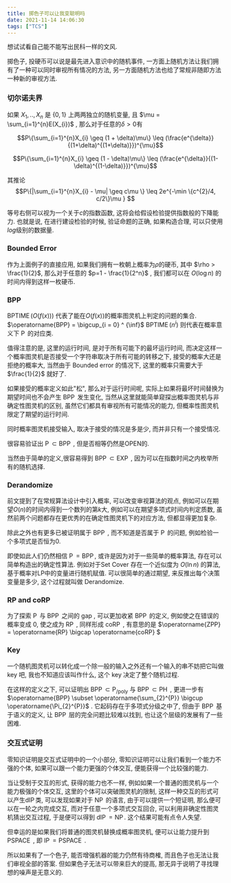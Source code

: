 ```yaml
---
title: 掷色子可以让我变聪明吗
date: 2021-11-14 14:06:30
tags: ["TCS"]
---
```


想试试看自己能不能写出民科一样的文风.

<!-- more -->

掷色子, 投硬币可以说是最先进入意识中的随机事件, 一方面上随机方法让我们拥有了一种可以同时审视所有情况的方法, 另一方面随机方法也给了常规非随即方法一种新的审视方法.



### 切尔诺夫界

如果 $X_{1}, .., X_{n}$ 是 $\{0,1\}$ 上两两独立的随机变量, 且 $\mu = \sum_{i=1}^{n}E(X_{i})$ , 那么对于任意的$\delta >0$有

$$P\{\sum_{i=1}^{n}X_{i} \geq (1 + \delta)\mu\} \leq (\frac{e^{\delta}}{(1+\delta)^{(1+\delta)}})^{\mu}$$

$$P\{\sum_{i=1}^{n}X_{i} \geq (1 - \delta)\mu\} \leq (\frac{e^{\delta}}{(1-\delta)^{(1-\delta)}})^{\mu}$$

其推论
$$P\{|\sum_{i=1}^{n}X_{i} - \mu| \geq c\mu \} \leq 2e^{-\min \{c^{2}/4, c/2\}\mu } $$

等号右侧可以视为一个关于$c$的指数函数, 这将会给假设检验提供指数般的下降能力. 也就是说, 在进行建设检验的时候, 验证命题的正确, 如果构造合理, 可以只使用$log$级别的数据量.

### Bounded Error

作为上面例子的直接应用, 如果我们拥有一枚朝上概率为$\rho$的硬币, 其中 $\rho > \frac{1}{2}$, 那么对于任意的 $p=1 - \frac{1}{2^n}$ , 我们都可以在 $O(\log n)$ 的时间内得到这样一枚硬币.

### $\operatorname{BPP}$

$\operatorname{BPTIME}(O(f(x)))$ 代表了能在$O(f(x))$的概率图灵机上判定的问题的集合. $\operatorname{BPP} = \bigcup_{i = 0} ^ {\inf}$ $\operatorname{BPTIME}(n^{i})$ 则代表在概率意义下 $\operatorname{P}$ 的对应类.

值得注意的是, 这里的运行时间, 是对于所有可能下的最坏运行时间, 而决定这样一个概率图灵机是否接受一个字符串取决于所有可能的转移之下, 接受的概率大还是拒绝的概率大, 当然由于 Bounded error 的情况下, 这里的概率只需要大于 $\frac{1}{2}$ 就好了.

如果接受的概率定义如此"松", 那么对于运行时间呢, 实际上如果将最坏时间替换为期望时间也不会产生 $\operatorname{BPP}$ 发生变化, 当然从这里就能简单窥探出概率图灵机与非确定性图灵机的区别, 虽然它们都具有审视所有可能情况的能力, 但概率性图灵机限定了期望的运行时间. 

同时概率图灵机接受输入, 取决于接受的情况是多是少, 而并非只有一个接受情况.

很容易验证出 $\operatorname{P} \subset \operatorname{BPP}$ , 但是否相等仍然是OPEN的. 

当然由于简单的定义,很容易得到 $\operatorname{BPP} \subset \operatorname{EXP}$ , 因为可以在指数时间之内枚举所有的随机选择.


### Derandomize

前文提到了在常规算法设计中引入概率, 可以改变审视算法的观点, 例如可以在期望$O(n)$的时间内得到一个数列的第$k$大, 例如可以在期望多项式时间内判定质数, 虽然前两个问题都存在更优秀的在确定性图灵机下的对应方法, 但都显得更加复杂. 

除此之外也有更多已被证明属于 $\operatorname{BPP}$ , 而不知道是否属于 $\operatorname{P}$ 的问题, 例如检验一个多项式是否恒为0.

即使如此人们仍然相信 $\operatorname{P} = \operatorname{BPP}$, 或许是因为对于一些简单的概率算法, 存在可以简单构造出的确定性算法. 例如对于Set Cover 存在一个近似度为 $O(\ln n)$ 的算法, 基于概率对LP中的变量进行随机赋值. 可以很简单的通过期望, 来反推出每个决策变量是多少, 这个过程就叫做 Derandomize.

### RP and coRP

为了探索 $\operatorname{P}$ 与 $\operatorname{BPP}$ 之间的 gap , 可以更加收紧 $\operatorname{BPP}$ 的定义, 例如使之在错误的概率变成 0, 使之成为 $\operatorname{RP}$ , 同样形成 $\operatorname{coRP}$ , 有意思的是 $\operatorname{ZPP} = \operatorname{RP} \bigcap \operatorname{coRP} $

### Key

一个随机图灵机可以转化成一个除一般的输入之外还有一个输入的串不妨把它叫做 key 吧, 我也不知道应该叫作什么, 这个 key 决定了整个随机过程.

在这样的定义之下, 可以证明出 $\operatorname{BPP} \subset \operatorname{P_{/poly}}$ 与 $\operatorname{BPP} \subset \operatorname{PH}$ , 更进一步有 $\operatorname{BPP} \subset \operatorname{\sum_{2}^{P}} \bigcup \operatorname{\Pi_{2}^{P}}$ . 它起码存在于多项式分级之中了, 但由于 $\operatorname{BPP}$ 基于语义的定义, 让 $\operatorname{BPP}$ 层的完全问题比较难以找到, 也让这个层级的发展有了一些困难.


### 交互式证明

零知识证明是交互式证明中的一个小部分, 零知识证明可以让我们看到一个能力不强的个体, 如果可以跟一个能力更强的个体交互, 便能获得一个比较强的能力.

当让受制于交互的形式, 获得的能力也不一样, 例如如果一个普通的图灵机与一个能力极强的个体交互, 这里的个体可以突破图灵机的限制, 这样一种交互的形式可以产生$\operatorname{dIP}$类, 可以发现如果对于 $\operatorname{NP}$ 的语言, 由于可以提供一个短证明, 那么便可以在一轮之内完成交互, 而对于任意一个多项式交互回合, 可以利用非确定性图灵机猜出交互过程, 于是便可以得到 $\operatorname{dIP} = \operatorname{NP}$. 这个结果可能有点令人失望.

但幸运的是如果我们将普通的图灵机替换成概率图灵机, 便可以让能力提升到$\operatorname{PSPACE}$ , 即 $\operatorname{IP} = \operatorname{PSPACE}$ .

所以如果有了一个色子, 能否增强机器的能力仍然有待商榷, 而且色子也无法让我们审视全部的答案. 但如果色子无法可以带来巨大的提高, 那无异于说明了寻找理想的噪声是无意义的.

